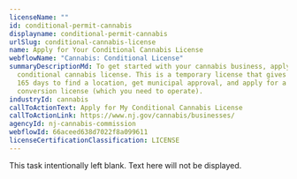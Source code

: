 ```yaml
---
licenseName: ""
id: conditional-permit-cannabis
displayname: conditional-permit-cannabis
urlSlug: conditional-cannabis-license
name: Apply for Your Conditional Cannabis License
webflowName: "Cannabis: Conditional License"
summaryDescriptionMd: To get started with your cannabis business, apply for a
  conditional cannabis license. This is a temporary license that gives you up to
  165 days to find a location, get municipal approval, and apply for a
  conversion license (which you need to operate).
industryId: cannabis
callToActionText: Apply for My Conditional Cannabis License
callToActionLink: https://www.nj.gov/cannabis/businesses/
agencyId: nj-cannabis-commission
webflowId: 66aceed638d7022f8a099611
licenseCertificationClassification: LICENSE
---
```


This task intentionally left blank. Text here will not be displayed.
